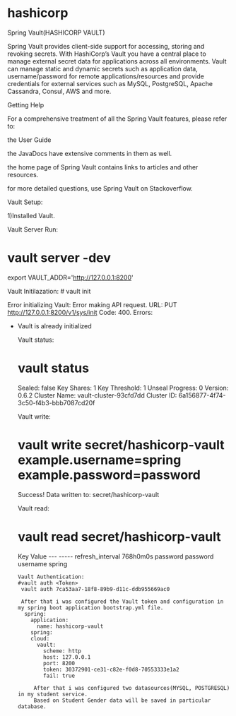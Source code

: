 # hashicorp


Spring Vault(HASHICORP VAULT)

Spring Vault provides client-side support for accessing, storing and revoking secrets. 
With HashiCorp’s Vault you have a central place to manage external secret data for applications across all environments.
Vault can manage static and dynamic secrets such as application data, username/password for remote applications/resources and provide credentials for external services such as MySQL, PostgreSQL, Apache Cassandra, Consul, AWS and more.


Getting Help

For a comprehensive treatment of all the Spring Vault features, please refer to:

the User Guide

the JavaDocs have extensive comments in them as well.

the home page of Spring Vault contains links to articles and other resources.

for more detailed questions, use Spring Vault on Stackoverflow.

Vault Setup:

1)Installed Vault.


Vault Server Run:
   # vault server -dev
   
   export VAULT_ADDR='http://127.0.0.1:8200'
   
   Vault Initilazation: # vault init
   
   Error initializing Vault: Error making API request.
   URL: PUT http://127.0.0.1:8200/v1/sys/init
   Code: 400. Errors:

* Vault is already initialized

   Vault status:
   # vault status
    Sealed: false
    Key Shares: 1
    Key Threshold: 1
    Unseal Progress: 0
    Version: 0.6.2
    Cluster Name: vault-cluster-93cfd7dd
    Cluster ID: 6a156877-4f74-3c50-f4b3-bbb7087cd20f
    
    Vault write:
    # vault write secret/hashicorp-vault example.username=spring example.password=password
    Success! Data written to: secret/hashicorp-vault

    Vault read:
    # vault read secret/hashicorp-vault
    Key             	Value
      ---             	-----
      refresh_interval	768h0m0s
      password        	password
      username        	spring
      
      Vault Authentication: 
      #vault auth <Token>
       vault auth 7ca53aa7-18f8-89b9-d11c-ddb955669ac0
       
       After that i was configured the Vault token and configuration in my spring boot application bootstrap.yml file.
        spring:
          application:
            name: hashicorp-vault
          spring: 
          cloud:
            vault: 
              scheme: http
              host: 127.0.0.1
              port: 8200
              token: 30372901-ce31-c82e-f0d8-70553333e1a2
              fail: true
              
           After that i was configured two datasources(MYSQL, POSTGRESQL) in my student service.
           Based on Student Gender data will be saved in particular database.
    
    
    

   
   

